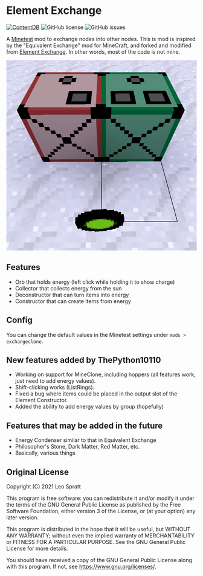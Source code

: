 # Element Exchange
[![ContentDB](https://content.minetest.net/packages/thepython10110/exchangeclone/shields/downloads/)](https://content.minetest.net/packages/thepython10110/exchangeclone/)
![GitHub license](https://img.shields.io/github/license/thepython10110/minetest_exchangeclone)
![GitHub issues](https://img.shields.io/github/issues/thepython10110/minetest_exchangeclone)

A [Minetest](https://www.minetest.net/) mod to exchange nodes into other nodes. This is mod is inspired by the "Equivalent Exchange" mod for MineCraft, and forked and modified from [Element Exchange](https://github.com/enchant97/minetest_element_exchange). In other words, most of the code is not mine.

![In Game Screenshot](screenshot.png)

## Features
- Orb that holds energy (left click while holding it to show charge)
- Collector that collects energy from the sun
- Deconstructor that can turn items into energy
- Constructor that can create items from energy

## Config
You can change the default values in the Minetest settings under `mods > exchangeclone`.

## New features added by ThePython10110
* Working on support for MineClone, including hoppers (all features work, just need to add energy values).
* Shift-clicking works (ListRings).
* Fixed a bug where items could be placed in the output slot of the Element Constructor.
* Added the ability to add energy values by group (hopefully)
## Features that may be added in the future
* Energy Condenser similar to that in Equivalent Exchange
* Philosopher's Stone, Dark Matter, Red Matter, etc.
* Basically, various things 

## Original License
Copyright (C) 2021 Leo Spratt

This program is free software: you can redistribute it and/or modify
it under the terms of the GNU General Public License as published by
the Free Software Foundation, either version 3 of the License, or
(at your option) any later version.

This program is distributed in the hope that it will be useful,
but WITHOUT ANY WARRANTY; without even the implied warranty of
MERCHANTABILITY or FITNESS FOR A PARTICULAR PURPOSE.  See the
GNU General Public License for more details.

You should have received a copy of the GNU General Public License
along with this program.  If not, see <https://www.gnu.org/licenses/>.